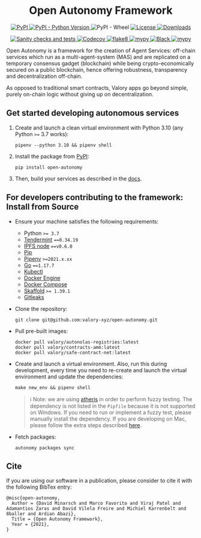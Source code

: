 <h1 align="center">
    <b>Open Autonomy Framework</b>
</h1>

<p align="center">
  <a href="https://pypi.org/project/open-autonomy/">
    <img alt="PyPI" src="https://img.shields.io/pypi/v/open-autonomy">
  </a>
  <a href="https://pypi.org/project/open-autonomy/">
    <img alt="PyPI - Python Version" src="https://img.shields.io/pypi/pyversions/open-autonomy">
  </a>
  <a>
    <img alt="PyPI - Wheel" src="https://img.shields.io/pypi/wheel/open-autonomy">
  </a>
  <a href="https://github.com/valory-xyz/open-autonomy/blob/main/LICENSE">
    <img alt="License" src="https://img.shields.io/pypi/l/open-autonomy">
  </a>
  <a href="https://pypi.org/project/open-autonomy/">
    <img alt="Downloads" src="https://img.shields.io/pypi/dm/open-autonomy">
  </a>
</p>
<p align="center">
  <a href="https://github.com/valory-xyz/open-autonomy/actions/workflows/main_workflow.yml">
    <img alt="Sanity checks and tests" src="https://github.com/valory-xyz/open-autonomy/workflows/main_workflow/badge.svg?branch=main">
  </a>
  <a href="">
    <img alt="Codecov" src="https://img.shields.io/codecov/c/github/valory-xyz/open-autonomy">
  </a>
  <a href="https://img.shields.io/badge/lint-flake8-blueviolet">
    <img alt="flake8" src="https://img.shields.io/badge/lint-flake8-yellow" >
  </a>
  <a href="https://github.com/python/mypy">
    <img alt="mypy" src="https://img.shields.io/badge/static%20check-mypy-blue">
  </a>
  <a href="https://github.com/psf/black">
    <img alt="Black" src="https://img.shields.io/badge/code%20style-black-black">
  </a>
  <a href="https://github.com/PyCQA/bandit">
    <img alt="mypy" src="https://img.shields.io/badge/security-bandit-lightgrey">
  </a>
</p>

Open Autonomy is a framework for the creation of Agent Services: off-chain services which run as a multi-agent-system (MAS)  and are replicated on a temporary consensus gadget (blockchain) while being crypto-economically secured on a public blockchain, hence offering robustness, transparency and decentralization off-chain.

As opposed to traditional smart contracts, Valory apps go beyond simple, purely on-chain logic without giving up on decentralization.

## Get started developing autonomous services

1. Create and launch a clean virtual environment with Python 3.10 (any Python `>=` 3.7 works):

       pipenv --python 3.10 && pipenv shell

2. Install the package from [PyPI](https://pypi.org/project/open-autonomy/):

       pip install open-autonomy


3. Then, build your services as described in the [docs](https://docs.autonolas.network/).


## For developers contributing to the framework: Install from Source

- Ensure your machine satisfies the following requirements:

    - Python `>= 3.7`
    - [Tendermint](https://docs.tendermint.com/master/introduction/install.html) `==0.34.19`
    - [IPFS node](https://docs.ipfs.io/install/command-line/#official-distributions) `==v0.6.0`
    - [Pip](https://pip.pypa.io/en/stable/installation/)
    - [Pipenv](https://pipenv.pypa.io/en/latest/install/) `>=2021.x.xx`
    - [Go](https://go.dev/doc/install) `==1.17.7`
    - [Kubectl](https://kubernetes.io/docs/tasks/tools/)
    - [Docker Engine](https://docs.docker.com/engine/install/)
    - [Docker Compose](https://docs.docker.com/compose/install/)
    - [Skaffold](https://skaffold.dev/docs/install/#standalone-binary) `>= 1.39.1`
    - [Gitleaks](https://github.com/zricethezav/gitleaks/releases/latest)

- Clone the repository:

      git clone git@github.com:valory-xyz/open-autonomy.git

- Pull pre-built images:

      docker pull valory/autonolas-registries:latest
      docker pull valory/contracts-amm:latest
      docker pull valory/safe-contract-net:latest

- Create and launch a virtual environment. Also, run this during development,
every time you need to re-create and launch the virtual environment and update
the dependencies:

      make new_env && pipenv shell

  > :information_source: Note: we are using [atheris](https://github.com/google/atheris) in order to perform fuzzy testing. 
  > The dependency is not listed in the `Pipfile` because it is not supported on Windows. 
  > If you need to run or implement a fuzzy test, please manually install the dependency.
  > If you are developing on Mac, please follow the extra steps described [here](https://github.com/google/atheris#mac).

- Fetch packages:

      autonomy packages sync

## Cite

If you are using our software in a publication, please
consider to cite it with the following BibTex entry:

```
@misc{open-autonomy,
  Author = {David Minarsch and Marco Favorito and Viraj Patel and Adamantios Zaras and David Vilela Freire and Michiel Karrenbelt and 8baller and Ardian Abazi},
  Title = {Open Autonomy Framework},
  Year = {2021},
}
```
